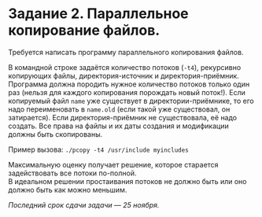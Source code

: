 # Задание 2. Параллельное копирование файлов.
Требуется написать программу параллельного копирования файлов.

В командной строке задаётся количество потоков (`-t4`), рекурсивно копирующих файлы, директория-источник и директория-приёмник.
Программа должна породить нужное количество потоков только один раз (нельзя для каждого копирования порождать новый поток!).
Если копируемый файл `name` уже существует в директории-приёмнике, то его надо переименовать в `name.old` (если такой уже существовал, он затирается).
Если директория-приёмник не существовала, её надо создать. Все права на файлы и их даты создания и модификации должны быть скопированы.

Пример вызова: `./pcopy -t4 /usr/include myincludes`

Максимальную оценку получает решение, которое старается задействовать все потоки по-полной.  
В идеальном решении простаивания потоков не должно быть или оно должно быть как можно меньшим.

*Последний срок сдачи задачи &mdash; 25 ноября.*
